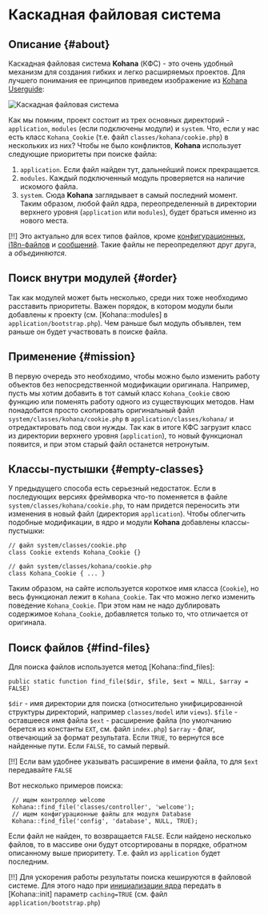 # Каскадная файловая система

## Описание {#about}

Каскадная файловая система **Kohana** (КФС) - это очень удобный механизм для создания гибких и легко расширяемых проектов.
 Для лучшего понимания ее принципов приведем изображение из [Kohana Userguide](http://kohanaframework.org/3.2/guide/):

![Каскадная файловая система](http://kohanaframework.org/3.2/guide/media/kohana/cascading_filesystem.png)

Как мы помним, проект состоит из трех основных директорий - `application`, `modules` (если подключены модули) и `system`.
 Что, если у нас есть класс `Kohana_Cookie` (т.е. файл `classes/kohana/cookie.php`) в нескольких из них? Чтобы не было конфликтов,
 **Kohana** использует следующие приоритеты при поиске файла:

 1. `application`. Если файл найден тут, дальнейший поиск прекращается.
 2. `modules`. Каждый подключенный модуль проверяется на наличие искомого файла.
 3. `system`. Сюда **Kohana** заглядывает в самый последний момент. Таким образом, любой файл ядра, переопределенный в директории
  верхнего уровня (`application` или `modules`), будет браться именно из нового места.

[!!] Это актуально для всех типов файлов, кроме [конфигурационных](intro/config), [i18n-файлов](basic/i18n/i18n) и [сообщений](basic/i18n/messages).
 Такие файлы не переопределяют друг друга, а *объединяются*.

## Поиск внутри модулей {#order}

Так как модулей может быть несколько, среди них тоже необходимо расставить приоритеты. Важен порядок, в котором модули были
 добавлены к проекту (см. [Kohana::modules] в `application/bootstrap.php`). Чем раньше был модуль объявлен, тем раньше он
 будет участвовать в поиске файла.

## Применение {#mission}

В первую очередь это необходимо, чтобы можно было изменить работу объектов без непосредственной модификации оригинала. Например,
 пусть мы хотим добавить в тот самый класс `Kohana_Cookie` свою функцию или поменять работу одного из существующих методов.
 Нам понадобится просто скопировать оригинальный файл `system/classes/kohana/cookie.php` в `application/classes/kohana/` и
 отредактировать под свои нужды. Так как в итоге КФС загрузит класс из директории верхнего уровня (`application`), то новый
 функционал появится, и при этом старый файл останется нетронутым.

## Классы-пустышки {#empty-classes}

У предыдущего способа есть серьезный недостаток. Если в последующих версиях фреймворка что-то поменяется в файле
 `system/classes/kohana/cookie.php`, то нам придется переносить эти изменения в новый файл (директория `application`). Чтобы
 облегчить подобные модификации, в ядро и модули **Kohana** добавлены классы-пустышки:

    // файл system/classes/cookie.php
    class Cookie extends Kohana_Cookie {}

    // файл system/classes/kohana/cookie.php
    class Kohana_Cookie { ... }

Таким образом, на сайте используется короткое имя класса (`Cookie`), но весь функционал лежит в `Kohana_Cookie`. Так что можно
 легко изменить поведение `Kohana_Cookie`. При этом нам не надо дублировать содержимое `Kohana_Cookie`, добавляется только
 то, что отличается от оригинала.

## Поиск файлов {#find-files}

Для поиска файлов используется метод [Kohana::find_files]:

    public static function find_file($dir, $file, $ext = NULL, $array = FALSE)

`$dir`   - имя директории для поиска (относительно унифицированной структуры директорий, например `classes/model` или `views`).
`$file`  - оставшееся имя файла
`$ext`   - расширение файла (по умолчанию берется из константы `EXT`, см. файл `index.php`)
`$array` - флаг, отвечающий за формат результата. Если `TRUE`, то вернутся все найденные пути. Если `FALSE`, то самый первый.

[!!] Если вам удобнее указывать расширение в имени файла, то для `$ext` передавайте `FALSE`

Вот несколько примеров поиска:

     // ищем контроллер welcome
     Kohana::find_file('classes/controller', 'welcome');
     // ищем конфигурационные файлы для модуля Database
     Kohana::find_file('config', 'database', NULL, TRUE);

Если файл не найден, то возвращается `FALSE`. Если найдено несколько файлов, то в массиве они будут отсортированы в порядке,
 обратном описанному выше приоритету. Т.е. файл из `application` будет последним.

[!!] Для ускорения работы результаты поиска кешируются в файловой системе. Для этого надо при [инициализации ядра](intro/settings)
 передать в [Kohana::init] параметр `caching=TRUE` (см. файл `application/bootstrap.php`)

